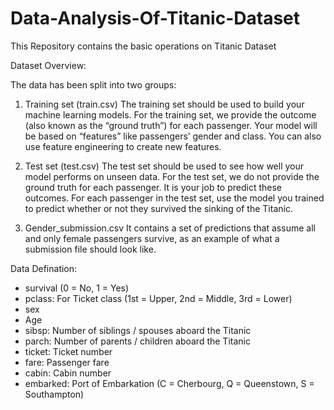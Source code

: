 # Data-Analysis-Of-Titanic-Dataset
 This Repository contains the basic operations on Titanic Dataset
 
Dataset Overview:

The data has been split into two groups:
1. Training set (train.csv)
The training set should be used to build your machine learning models. For the training set, we provide the outcome (also known as the “ground truth”) for each passenger. Your model will be based on “features” like passengers’ gender and class. You can also use feature engineering to create new features.

2. Test set (test.csv)
The test set should be used to see how well your model performs on unseen data. For the test set, we do not provide the ground truth for each passenger. It is your job to predict these outcomes. For each passenger in the test set, use the model you trained to predict whether or not they survived the sinking of the Titanic.

3. Gender_submission.csv
It contains a set of predictions that assume all and only female passengers survive, as an example of what a submission file should look like.

Data Defination:

* survival (0 = No, 1 = Yes)
* pclass: For	Ticket class	(1st = Upper, 2nd = Middle, 3rd = Lower)
* sex
* Age	
* sibsp: Number of siblings / spouses aboard the Titanic	
* parch: Number of parents / children aboard the Titanic	
* ticket:	Ticket number	
* fare:	Passenger fare	
* cabin:	Cabin number	
* embarked:	Port of Embarkation	(C = Cherbourg, Q = Queenstown, S = Southampton)

